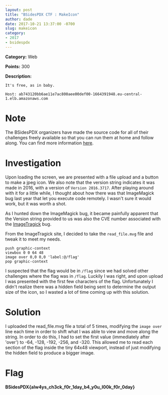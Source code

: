 ```yaml
---
layout: post
title: "BSidesPDX CTF : MakeIcon"
author: dade
date: 2017-10-21 13:37:00 -0700
slug: makeicon
category:
- 2017
- bsidespdx
---
```

**Category:** Web

**Points:** 300

**Description:**

```
It's free, as in baby.

Host: ab743120bb6ae11e7ac800aee00def00-1664391948.eu-central-1.elb.amazonaws.com

```

# Note
The BSidesPDX organizers have made the source code for all of their challenges freely available so that you can run them at home and follow along. You can find more information [here](https://github.com/BSidesPDX/CTF-2017).

# Investigation
Upon loading the screen, we are presented with a file upload and a button to make a jpeg icon. We also note that the version string indicates it was made in 2016, with a version of `Version 2016.3717`. After playing around with it for a little while, I thought about how there was that ImageMagick bug last year that let you execute code remotely. I wasn't sure it would work, but it was worth a shot.

As I hunted down the ImageMagick bug, it became painfully apparent that the Version string provided to us was also the CVE number associated with the [ImageTragick](https://imagetragick.com/) bug. 

From the ImageTragick site, I decided to take the `read_file.mvg` file and tweak it to meet my needs.

```
push graphic-context
viewbox 0 0 64 48
image over 0,0 0,0 'label:@/flag'
pop graphic-context
```

I suspected that the flag would be in `/flag` since we had solved other challenges where the flag was in `/flag`. Luckily I was right, and upon upload I was presented with the first few characters of the flag. Unfortunately I didn't realize there was a hidden field being sent to determine the output size of the icon, so I wasted a lot of time coming up with this solution.

# Solution
I uploaded the read_file.mvg file a total of 5 times, modifying the `image over` line each time in order to shift what I was able to view and move along the string. In order to do this, I had to set the first value (immediately after 'over') to -64, -128, -192, -256, and -320. This allowed me to read each section of the flag inside the tiny 64x48 viewport, instead of just modifying the hidden field to produce a bigger image.

# Flag
**BSidesPDX{alw4ys_ch3ck_f0r_1day_b4_y0u_l00k_f0r_0day}**
